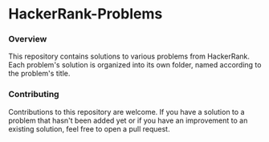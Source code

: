 # HackerRank-Problems
### Overview

This repository contains solutions to various problems from HackerRank. Each problem's solution is organized into its own folder, named according to the problem's title.

### Contributing

Contributions to this repository are welcome. If you have a solution to a problem that hasn't been added yet or if you have an improvement to an existing solution, feel free to open a pull request.
